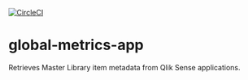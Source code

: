 [![CircleCI](https://circleci.com/gh/eapowertools/global-metrics-app.svg?style=svg&circle-token=762b46f7fb8f9d49a8b3891545a69682b3d7019e)](https://circleci.com/gh/eapowertools/global-metrics-app)  

# global-metrics-app
Retrieves Master Library item metadata from Qlik Sense applications.
